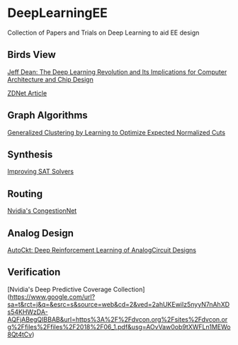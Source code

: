 # DeepLearningEE
Collection of Papers and Trials on Deep Learning to aid EE design

## Birds View
[Jeff Dean: The Deep Learning Revolution and Its Implications for Computer Architecture and Chip Design](https://arxiv.org/ftp/arxiv/papers/1911/1911.05289.pdf)

[ZDNet Article](https://www.zdnet.com/article/google-experiments-with-ai-to-design-its-in-house-computer-chips/)

## Graph Algorithms

[Generalized Clustering by Learning to Optimize Expected Normalized Cuts](https://www.google.com/url?sa=t&rct=j&q=&esrc=s&source=web&cd=5&cad=rja&uact=8&ved=2ahUKEwiNzMiCyN7nAhVLnp4KHViWCQwQFjAEegQIBBAB&url=https%3A%2F%2Fopenreview.net%2Fpdf%3Fid%3DBklLVAEKvH&usg=AOvVaw0U5dvd6d7Ljt5a00BP75pq)

## Synthesis
[Improving SAT Solvers](https://arxiv.org/abs/1909.11830)

## Routing

[Nvidia's CongestionNet](https://www.google.com/url?sa=t&rct=j&q=&esrc=s&source=web&cd=1&cad=rja&uact=8&ved=2ahUKEwjSraaZyN7nAhXMl54KHSaeB7YQFjAAegQIAhAB&url=https%3A%2F%2Fieeexplore.ieee.org%2Fdocument%2F8920342&usg=AOvVaw1Qm_LGRETcKckgtYSZJcSO)

## Analog Design

[AutoCkt: Deep Reinforcement Learning of AnalogCircuit Designs](https://arxiv.org/pdf/2001.01808.pdf)

## Verification

[Nvidia's Deep Predictive Coverage Collection] (https://www.google.com/url?sa=t&rct=j&q=&esrc=s&source=web&cd=2&ved=2ahUKEwiIz5nyyN7nAhXDs54KHWzDA-AQFjABegQIBBAB&url=https%3A%2F%2Fdvcon.org%2Fsites%2Fdvcon.org%2Ffiles%2Ffiles%2F2018%2F06_1.pdf&usg=AOvVaw0ob9tXWFLn1MEWo8Qt4tCv)


